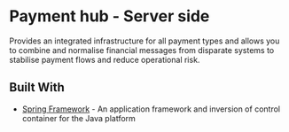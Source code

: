 # Payment hub - Server side

Provides an integrated infrastructure for all payment types and allows you to combine and normalise financial messages from disparate systems to stabilise payment flows and reduce operational risk.

## Built With
* [Spring Framework](https://spring.io/) - An application framework and inversion of control container for the Java platform
